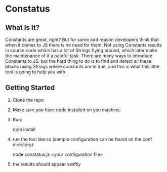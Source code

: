 Constatus
=========

What Is It?
-----------
Constants are great, right?
But for some odd reason developers think that when it comes to JS there is no need for them.
Not using Constants results in source code which has a lot of Strings flying around, which later make the maintenance of it a painful task.
There are many ways to introduce Constants to JS, but the hard thing to do is to find and detect all these places using Strings where constants are in due, and this is what this little tool is going to help you with.

Getting Started
---------------
1. Clone the repo
2. Make sure you have node installed on you machine.
3. Run: 

	npm install

4. run the tool like so (sample configuration can be found on the conf directory):

	node constatus.js &lt;your configuration file&gt;

5. the results should appear swiftly
